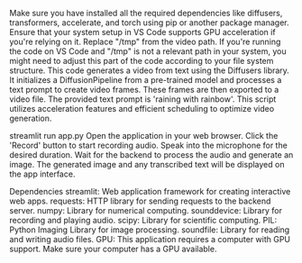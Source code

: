 Make sure you have installed all the required dependencies like diffusers, transformers, accelerate, and torch using pip or another package manager.
Ensure that your system setup in VS Code supports GPU acceleration if you're relying on it. 
Replace "/tmp" from the video path. If you're running the code on VS Code and "/tmp" is not a relevant path in your system, you might need to adjust this part of the code according to your file system structure.
This code generates a video from text using the Diffusers library. It initializes a DiffusionPipeline 
from a pre-trained model and processes a text prompt to create video frames. These frames are then exported 
to a video file. The provided text prompt is 'raining with rainbow'. This script utilizes acceleration 
features and efficient scheduling to optimize video generation.

streamlit run app.py
Open the application in your web browser.
Click the 'Record' button to start recording audio.
Speak into the microphone for the desired duration.
Wait for the backend to process the audio and generate an image.
The generated image and any transcribed text will be displayed on the app interface.

Dependencies
streamlit: Web application framework for creating interactive web apps.
requests: HTTP library for sending requests to the backend server.
numpy: Library for numerical computing.
sounddevice: Library for recording and playing audio.
scipy: Library for scientific computing.
PIL: Python Imaging Library for image processing.
soundfile: Library for reading and writing audio files.
GPU: This application requires a computer with GPU support. Make sure your computer has a GPU available.
